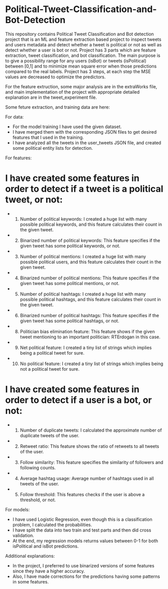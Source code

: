 # Political-Tweet-Classification-and-Bot-Detection
This repository contains Political Tweet Classification and Bot detection project that is an ML and feature extraction based project to inspect tweets and users metadata and detect whether a tweet is political or not as well as detect whether a user is bot or not. Project has 3 parts which are feature extraction, tweet classification, and bot classification. The main purpose is to give a possibility range for any users (isBot) or tweets (isPolitical) between [0,1] and to minimize mean square error when those predictions compared to the real labels. Project has 3 steps, at each step the MSE values are decreased to optimize the predictors.

For the feature extruction, some major analysis are in the extraWorks file, and main implementation of the project with appropriate detailed explanation are in the tweet_experiment file.

Some feture extraction, and training data are here:

For data:
  * For the model training I have used the given dataset.
  * I have merged them with the corresponding JSON files to get desired features that I used in the training.
  * I have analyzed all the tweets in the user_tweets JSON file, and created some political entity lists for detection.

For features:
  # I have created some features in order to detect if a tweet is a political tweet, or not:
  * 1) Number of political keywords: I created a huge list with many possible political keywords, and this feature calculates their count in the given tweet.
  * 2) Binarized number of political keywords: This feature specifies if the given tweet has some political keywords, or not.
  * 3) Number of political mentions: I created a huge list with many possible political users, and this feature calculates their count in the given tweet.
  * 4) Binarized number of political mentions: This feature specifies if the given tweet has some political mentions, or not.
  * 5) Number of political hashtags: I created a huge list with many possible political hashtags, and this feature calculates their count in the given tweet.
  * 6) Binarized number of political hashtags: This feature specifies if the given tweet has some political hashtags, or not.
  * 8) Politician bias elimination feature: This feature shows if the given tweet mentioning to an important politician: RTErdogan in this case.
  * 9) Net political feature: I created a tiny list of strings which implies being a political tweet for sure.
  * 10) No political feature: I created a tiny list of strings which implies being not a political tweet for sure.
  
  # I have created some features in order to detect if a user is a bot, or not:
  * 1) Number of duplicate tweets: I calculated the approximate number of duplicate tweets of the user.
  * 2) Retweet ratio: This feature shows the ratio of retweets to all tweets of the user.
  * 3) Follow similarity: This feature specifies the similarity of followers and following counts.
  * 4) Average hashtag usage: Average number of hashtags used in all tweets of the user.
  * 5) Follow threshold: This features checks if the user is above a threshold, or not.

For models:
  * I have used Logistic Regression, even though this is a classification problem, I calculated the probabilities.
  * I have split the data into two train and test parts and then did cross validation.
  * At the end, my regression models returns values between 0-1 for both isPolitical and isBot predictions.

Additional explanations:
  * In the project, I preferred to use binarized versions of some features since they have a higher accuracy.
  * Also, I have made corrections for the predictions having some patterns in some features.
